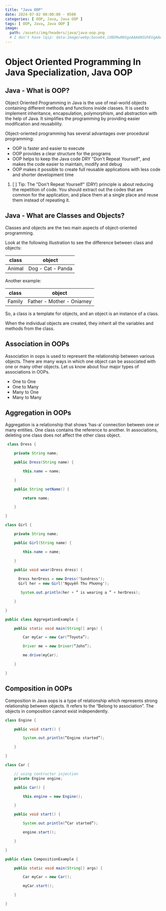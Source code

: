```yaml
---
title: "Java OOP"
date: 2024-07-02 08:00:00 - 0500
categories: [ OOP, Java, Java OOP ]
tags: [ OOP, Java, Java OOP ]
image:
  path: /assets/img/headers/java/java-oop.png
  # I don't have lqip: data:image/webp;base64,iVBORw0KGgoAAAANSUhEUgAAAAoAAAAGCAMAAADNLv/0AAAAmVBMVEW6wsiOnqmNnKqNnaqNnKmwucJjeIoMLkoIK0QHK0QHLEQGKkQEJ0IEJkMAIkBIXnFkeYsaOVMUNk0PMUoNMEoKLUgGKEQAIT9GXHBfdIcPM0gQNUgQM0wPMEwJK0YFJkQBI0AAID5fdIYKMEMJMUMJLkUGLUUDKEEHKEUFJ0RFW2+gq7RmeYVleYVleIVkdoZldoZjdYWNmaMIZDnWAAAAR0lEQVQIHWNgYGQCAWYWVgY2dg5OLm4eXj5+BgFBIWERUTFecQkGSSlpGVk5eQVFCQYlZRVVNXUNTUUtBm0dHV09fX0DQyMAdocFpbQkwGsAAAAASUVORK5CYII=
---
```


# Object Oriented Programming In Java Specialization, Java OOP

## Java - What is OOP?

Object Oriented Programming in Java is the use of real-world objects containing different methods and functions inside
classes. It is used to implement inheritance, encapsulation, polymorphism, and abstraction with the help of Java. It
simplifies the programming by providing easier modification and reusability.

Object-oriented programming has several advantages over procedural programming:

- OOP is faster and easier to execute
- OOP provides a clear structure for the programs
- OOP helps to keep the Java code DRY "Don't Repeat Yourself", and makes the code easier to maintain, modify and debug
- OOP makes it possible to create full reusable applications with less code and shorter development time

1. [ ] Tip: The "Don't Repeat Yourself" (DRY) principle is about reducing the repetition of code. You should extract out
   the codes that are common for the application, and place them at a single place and reuse them instead of repeating
   it.

## Java - What are Classes and Objects?

Classes and objects are the two main aspects of object-oriented programming.

Look at the following illustration to see the difference between class and objects:

| class  | object            |
|--------|-------------------|
| Animal | Dog - Cat - Panda | 

Another example:

| class  | object                    |
|--------|---------------------------|
| Family | Father - Mother - Oniamey | 

So, a class is a template for objects, and an object is an instance of a class.

When the individual objects are created, they inherit all the variables and methods from the class.

## Association in OOPs

Association in oops is used to represent the relationship between various objects. There are many ways in which one
object can be associated with one or many other objects. Let us know about four major types of associations in OOPs.

* One to One
* One to Many
* Many to One
* Many to Many

## Aggregation in OOPs

Aggregation is a relationship that shows ‘has-a’ connection between one or many entities. One class contains the
reference to another. In associations, deleting one class does not affect the other class object.

```java
 class Dress {

    private String name;

    public Dress(String name) {

        this.name = name;

    }

    public String setName() {

        return name;

    }

}

class Girl {

    private String name;

    public Girl(String name) {

        this.name = name;

    }

    public void wear(Dress dress) {
    
      Dress herDress = new Dress('Sundress');
      Girl her = new Girl('Nguyễn Thu Phương');

       System.out.println(her + ” is wearing a ” + herDress);

    }

}

public class AggregationExample {

    public static void main(String[] args) {

        Car myCar = new Car(“Toyota”);

        Driver me = new Driver(“John”);

        me.drive(myCar);

    }

} 
 ```

## Composition in OOPs

Composition in Java oops is a type of relationship which represents strong relationship between objects. It refers to
the “Belong to association”. The objects in composition cannot exist independently.

```java
class Engine {

    public void start() {

        System.out.println(“Engine started”);

    }

}

class Car {

    // using contructor injection
    private Engine engine;

    public Car() {

        this.engine = new Engine();

    }

    public void start() {

        System.out.println(“Car started”);

        engine.start();

    }

}

public class CompositionExample {

    public static void main(String[] args) {

        Car myCar = new Car();

        myCar.start();

    }

}
 ```
